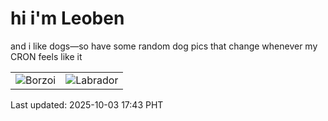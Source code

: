 # hi i'm Leoben

and i like dogs—so have some random dog pics that change whenever my CRON feels like it

|  |  |
|--------|----------|
| ![Borzoi](https://random-dog-vercel.vercel.app/api/random-borzoi?v=1759484608) | ![Labrador](https://random-dog-vercel.vercel.app/api/random-labrador?v=1759484608) |

Last updated: 2025-10-03 17:43 PHT
